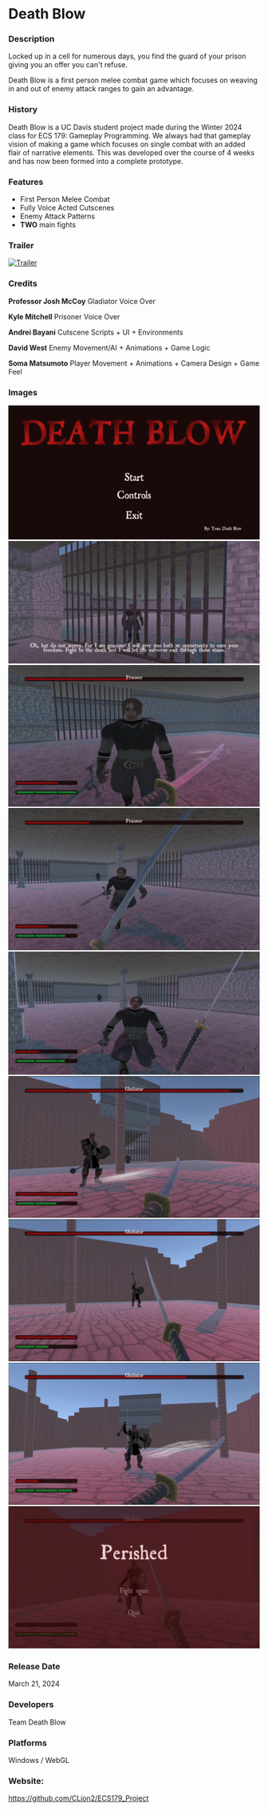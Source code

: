 # Death Blow #

### Description
Locked up in a cell for numerous days, you find the guard of your prison giving you an offer you can't refuse.

Death Blow is a first person melee combat game which focuses on weaving in and out of enemy attack ranges to gain an advantage.

### History
Death Blow is a UC Davis student project made during the Winter 2024 class for ECS 179: Gameplay Programming. We always had that gameplay vision of making a game which focuses on single combat with an added flair of narrative elements. This was developed over the course of 4 weeks and has now been formed into a complete prototype.
### Features
- First Person Melee Combat
- Fully Voice Acted Cutscenes
- Enemy Attack Patterns
- **TWO** main fights
### Trailer
<a href="https://www.youtube.com/watch?v=gAFm3i8_IK8" target="_blank"><img src="https://i.ytimg.com/an_webp/gAFm3i8_IK8/mqdefault_6s.webp?du=3000&sqp=CP2V968G&rs=AOn4CLD3cWsqn1_Wa_yVl9rB_3GFNrT97w" alt="Trailer" /></a>

### Credits
**Professor Josh McCoy**
Gladiator Voice Over

**Kyle Mitchell**
Prisoner Voice Over

**Andrei Bayani**
Cutscene Scripts + UI + Environments

**David West**
Enemy Movement/AI + Animations + Game Logic

**Soma Matsumoto**
Player Movement + Animations + Camera Design + Game Feel
### Images

![Start menu][start]
![AnOffer][offer]
![Attack][attacking]
![Block][blocking]
![defeated][defeat]
![glad][gladiator]
![slamAttack][slam]
![neardead][nd]
![defeatedself][death]

[start]: https://github.com/CLion2/ECS179_Project/blob/d29cd714e7c1436843ab28b9b706f42ab39225d0/titlescreen.png "Start menu"
[offer]: https://github.com/CLion2/ECS179_Project/blob/71623f5e327351f03336de2654894ae2f61622bf/offer.png "offer"
[attacking]: https://github.com/CLion2/ECS179_Project/blob/71623f5e327351f03336de2654894ae2f61622bf/Attack.png "attack"
[blocking]: https://github.com/CLion2/ECS179_Project/blob/71623f5e327351f03336de2654894ae2f61622bf/Blocking.png "blocking"
[defeat]: https://github.com/CLion2/ECS179_Project/blob/71623f5e327351f03336de2654894ae2f61622bf/defeated.png "defeated"
[gladiator]: https://github.com/CLion2/ECS179_Project/blob/71623f5e327351f03336de2654894ae2f61622bf/gladiatorFight.png "fight"
[slam]: https://github.com/CLion2/ECS179_Project/blob/71623f5e327351f03336de2654894ae2f61622bf/slam.png "slam"
[nd]: https://github.com/CLion2/ECS179_Project/blob/71623f5e327351f03336de2654894ae2f61622bf/nearDeath.png "nearDeath"
[death]: https://github.com/CLion2/ECS179_Project/blob/71623f5e327351f03336de2654894ae2f61622bf/defeatedself.png "death"

### Release Date
March 21, 2024
### Developers
Team Death Blow
### Platforms
Windows / WebGL
### Website:
https://github.com/CLion2/ECS179_Project
